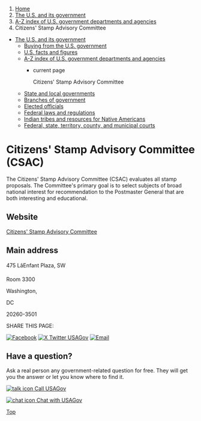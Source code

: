 1. [Home](/)
2. [The U.S. and its government](/about-the-us)
3. [A-Z index of U.S. government departments and agencies](/agency-index)
4. Citizens' Stamp Advisory Committee

* [The U.S. and its government](/about-the-us)
  + [Buying from the U.S. government](/buy-from-government)
  + [U.S. facts and figures](/facts-figures)
  + [A-Z index of U.S. government departments and agencies](/agency-index)
    - current page

      Citizens' Stamp Advisory Committee
  + [State and local governments](/state-local-governments)
  + [Branches of government](/branches-of-government)
  + [Elected officials](/elected-officials)
  + [Federal laws and regulations](/laws-and-regulations)
  + [Indian tribes and resources for Native Americans](/tribes)
  + [Federal, state, territory, county, and municipal courts](/courts)

Citizens' Stamp Advisory Committee
(CSAC)
=========================================

The Citizens' Stamp Advisory Committee (CSAC) evaluates all stamp proposals. The Committee's primary goal is to select subjects of broad national interest for recommendation to the Postmaster General that are both interesting and educational.

Website
-------

[Citizens' Stamp Advisory Committee](https://about.usps.com/who-we-are/csac/welcome.htm)

Main address
------------

475 LâEnfant Plaza, SW
  

Room 3300
  

Washington,

DC

20260-3501

SHARE THIS PAGE:

[![Facebook](/themes/custom/usagov/images/social-media-icons/Facebook_Icon.svg)](https://www.facebook.com/sharer/sharer.php?u=https://www.usa.gov/agencies/citizens-stamp-advisory-committee&v=3)
[![X Twitter USAGov](/themes/custom/usagov/images/social-media-icons/X_Twitter_Icon.svg?version=2)](https://twitter.com/intent/tweet?source=webclient&text=https://www.usa.gov/agencies/citizens-stamp-advisory-committee)
[![Email](/themes/custom/usagov/images/social-media-icons/Email_Icon.svg?version=2)](mailto:?subject=https://www.usa.gov/agencies/citizens-stamp-advisory-committee)

Have a question?
----------------

Ask a real person any government-related question for free. They will get you the answer or let you know where to find it.

[![talk icon](/themes/custom/usagov/images/ICONS_talk.png)
Call USAGov](/phone)

[![chat icon](/themes/custom/usagov/images/ICONS_chat.png)
Chat with USAGov](/chat)

[Top](#main-content)